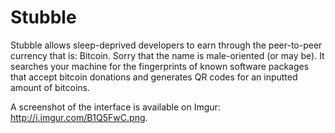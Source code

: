 Stubble
=======

Stubble allows sleep-deprived developers to earn through the peer-to-peer currency that is: Bitcoin. Sorry that the name is male-oriented (or may be). It searches your machine for the fingerprints of known software packages that accept bitcoin donations and generates QR codes for an inputted amount of bitcoins.

A screenshot of the interface is available on Imgur: http://i.imgur.com/B1Q5FwC.png.
